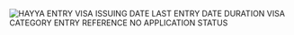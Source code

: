 ![HAYYA ENTRY VISA ISSUING DATE LAST ENTRY DATE DURATION VISA CATEGORY ENTRY REFERENCE NO  APPLICATION STATUS](https://github.com/user-attachments/assets/7301662e-56a1-44a1-b997-37f5a92410fa)
